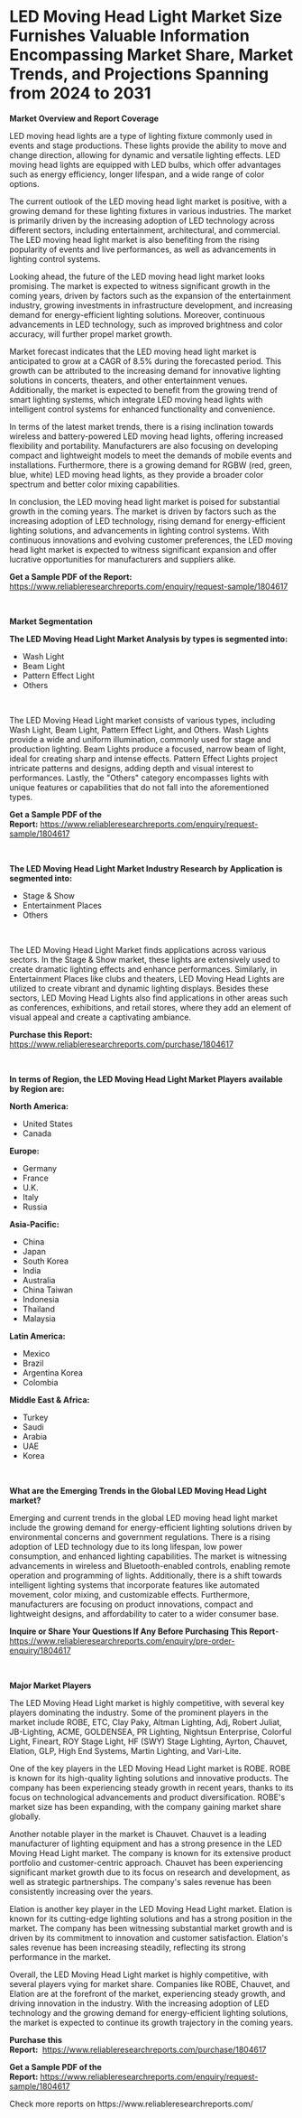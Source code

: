 <p><h1>LED Moving Head Light Market Size Furnishes Valuable Information Encompassing Market Share, Market Trends, and Projections Spanning from 2024 to 2031</h1></p><p><strong>Market Overview and Report Coverage</strong></p>
<p><p>LED moving head lights are a type of lighting fixture commonly used in events and stage productions. These lights provide the ability to move and change direction, allowing for dynamic and versatile lighting effects. LED moving head lights are equipped with LED bulbs, which offer advantages such as energy efficiency, longer lifespan, and a wide range of color options.</p><p>The current outlook of the LED moving head light market is positive, with a growing demand for these lighting fixtures in various industries. The market is primarily driven by the increasing adoption of LED technology across different sectors, including entertainment, architectural, and commercial. The LED moving head light market is also benefiting from the rising popularity of events and live performances, as well as advancements in lighting control systems.</p><p>Looking ahead, the future of the LED moving head light market looks promising. The market is expected to witness significant growth in the coming years, driven by factors such as the expansion of the entertainment industry, growing investments in infrastructure development, and increasing demand for energy-efficient lighting solutions. Moreover, continuous advancements in LED technology, such as improved brightness and color accuracy, will further propel market growth.</p><p>Market forecast indicates that the LED moving head light market is anticipated to grow at a CAGR of 8.5% during the forecasted period. This growth can be attributed to the increasing demand for innovative lighting solutions in concerts, theaters, and other entertainment venues. Additionally, the market is expected to benefit from the growing trend of smart lighting systems, which integrate LED moving head lights with intelligent control systems for enhanced functionality and convenience.</p><p>In terms of the latest market trends, there is a rising inclination towards wireless and battery-powered LED moving head lights, offering increased flexibility and portability. Manufacturers are also focusing on developing compact and lightweight models to meet the demands of mobile events and installations. Furthermore, there is a growing demand for RGBW (red, green, blue, white) LED moving head lights, as they provide a broader color spectrum and better color mixing capabilities.</p><p>In conclusion, the LED moving head light market is poised for substantial growth in the coming years. The market is driven by factors such as the increasing adoption of LED technology, rising demand for energy-efficient lighting solutions, and advancements in lighting control systems. With continuous innovations and evolving customer preferences, the LED moving head light market is expected to witness significant expansion and offer lucrative opportunities for manufacturers and suppliers alike.</p></p>
<p><strong>Get a Sample PDF of the Report:</strong> <a href="https://www.reliableresearchreports.com/enquiry/request-sample/1804617">https://www.reliableresearchreports.com/enquiry/request-sample/1804617</a></p>
<p>&nbsp;</p>
<p><strong>Market Segmentation</strong></p>
<p><strong>The LED Moving Head Light Market Analysis by types is segmented into:</strong></p>
<p><ul><li>Wash Light</li><li>Beam Light</li><li>Pattern Effect Light</li><li>Others</li></ul></p>
<p>&nbsp;</p>
<p><p>The LED Moving Head Light market consists of various types, including Wash Light, Beam Light, Pattern Effect Light, and Others. Wash Lights provide a wide and uniform illumination, commonly used for stage and production lighting. Beam Lights produce a focused, narrow beam of light, ideal for creating sharp and intense effects. Pattern Effect Lights project intricate patterns and designs, adding depth and visual interest to performances. Lastly, the "Others" category encompasses lights with unique features or capabilities that do not fall into the aforementioned types.</p></p>
<p><strong>Get a Sample PDF of the Report:</strong>&nbsp;<a href="https://www.reliableresearchreports.com/enquiry/request-sample/1804617">https://www.reliableresearchreports.com/enquiry/request-sample/1804617</a></p>
<p>&nbsp;</p>
<p><strong>The LED Moving Head Light Market Industry Research by Application is segmented into:</strong></p>
<p><ul><li>Stage & Show</li><li>Entertainment Places</li><li>Others</li></ul></p>
<p>&nbsp;</p>
<p><p>The LED Moving Head Light Market finds applications across various sectors. In the Stage & Show market, these lights are extensively used to create dramatic lighting effects and enhance performances. Similarly, in Entertainment Places like clubs and theaters, LED Moving Head Lights are utilized to create vibrant and dynamic lighting displays. Besides these sectors, LED Moving Head Lights also find applications in other areas such as conferences, exhibitions, and retail stores, where they add an element of visual appeal and create a captivating ambiance.</p></p>
<p><strong>Purchase this Report:</strong>&nbsp; <a href="https://www.reliableresearchreports.com/purchase/1804617">https://www.reliableresearchreports.com/purchase/1804617</a></p>
<p>&nbsp;</p>
<p><strong>In terms of Region, the LED Moving Head Light Market Players available by Region are:</strong></p>
<p>
    <p> <strong> North America: </strong>
        <ul>
            <li>United States</li>
            <li>Canada</li>
        </ul>
        </p> 
    <p> <strong> Europe: </strong>
        <ul>
            <li>Germany</li>
            <li>France</li>
            <li>U.K.</li>
            <li>Italy</li>
            <li>Russia</li>
        </ul>
        </p> 
    <p> <strong> Asia-Pacific: </strong>
        <ul>
            <li>China</li>
            <li>Japan</li>
            <li>South Korea</li>
            <li>India</li>
            <li>Australia</li>
            <li>China Taiwan</li>
            <li>Indonesia</li>
            <li>Thailand</li>
            <li>Malaysia</li>
        </ul>
        </p> 
    <p> <strong> Latin America: </strong>
        <ul>
            <li>Mexico</li>
            <li>Brazil</li>
            <li>Argentina Korea</li>
            <li>Colombia</li>
        </ul>
        </p> 
    <p> <strong> Middle East & Africa: </strong>
        <ul>
            <li>Turkey</li>
            <li>Saudi</li>
            <li>Arabia</li>
            <li>UAE</li>
            <li>Korea</li>
        </ul>
    </p>
    </p>
<p>&nbsp;</p>
<p><strong>What are the Emerging Trends in the Global LED Moving Head Light market?</strong></p>
<p><p>Emerging and current trends in the global LED moving head light market include the growing demand for energy-efficient lighting solutions driven by environmental concerns and government regulations. There is a rising adoption of LED technology due to its long lifespan, low power consumption, and enhanced lighting capabilities. The market is witnessing advancements in wireless and Bluetooth-enabled controls, enabling remote operation and programming of lights. Additionally, there is a shift towards intelligent lighting systems that incorporate features like automated movement, color mixing, and customizable effects. Furthermore, manufacturers are focusing on product innovations, compact and lightweight designs, and affordability to cater to a wider consumer base.</p></p>
<p><strong>Inquire or Share Your Questions If Any Before Purchasing This Report</strong>- <a href="https://www.reliableresearchreports.com/enquiry/pre-order-enquiry/1804617">https://www.reliableresearchreports.com/enquiry/pre-order-enquiry/1804617</a></p>
<p>&nbsp;</p>
<p><strong>Major Market Players</strong></p>
<p><p>The LED Moving Head Light market is highly competitive, with several key players dominating the industry. Some of the prominent players in the market include ROBE, ETC, Clay Paky, Altman Lighting, Adj, Robert Juliat, JB-Lighting, ACME, GOLDENSEA, PR Lighting, Nightsun Enterprise, Colorful Light, Fineart, ROY Stage Light, HF (SWY) Stage Lighting, Ayrton, Chauvet, Elation, GLP, High End Systems, Martin Lighting, and Vari-Lite.</p><p>One of the key players in the LED Moving Head Light market is ROBE. ROBE is known for its high-quality lighting solutions and innovative products. The company has been experiencing steady growth in recent years, thanks to its focus on technological advancements and product diversification. ROBE's market size has been expanding, with the company gaining market share globally.</p><p>Another notable player in the market is Chauvet. Chauvet is a leading manufacturer of lighting equipment and has a strong presence in the LED Moving Head Light market. The company is known for its extensive product portfolio and customer-centric approach. Chauvet has been experiencing significant market growth due to its focus on research and development, as well as strategic partnerships. The company's sales revenue has been consistently increasing over the years.</p><p>Elation is another key player in the LED Moving Head Light market. Elation is known for its cutting-edge lighting solutions and has a strong position in the market. The company has been witnessing substantial market growth and is driven by its commitment to innovation and customer satisfaction. Elation's sales revenue has been increasing steadily, reflecting its strong performance in the market.</p><p>Overall, the LED Moving Head Light market is highly competitive, with several players vying for market share. Companies like ROBE, Chauvet, and Elation are at the forefront of the market, experiencing steady growth, and driving innovation in the industry. With the increasing adoption of LED technology and the growing demand for energy-efficient lighting solutions, the market is expected to continue its growth trajectory in the coming years.</p></p>
<p><strong>Purchase this Report:</strong>&nbsp;&nbsp;<a href="https://www.reliableresearchreports.com/purchase/1804617">https://www.reliableresearchreports.com/purchase/1804617</a></p>
<p></p>
<p><strong>Get a Sample PDF of the Report:</strong>&nbsp;<a href="https://www.reliableresearchreports.com/enquiry/request-sample/1804617">https://www.reliableresearchreports.com/enquiry/request-sample/1804617</a></p>
<p>Check more reports on https://www.reliableresearchreports.com/</p>